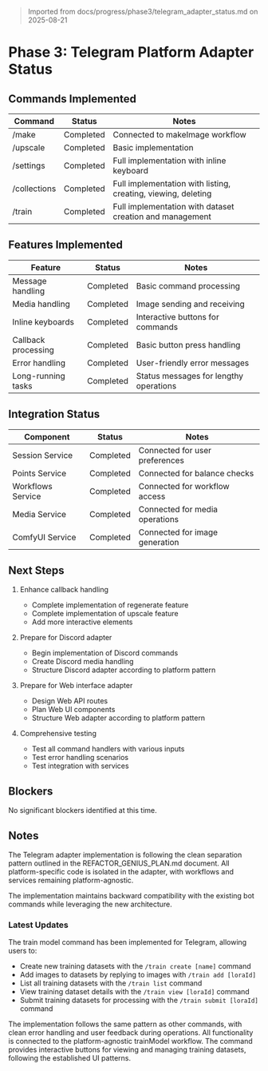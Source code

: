 > Imported from docs/progress/phase3/telegram_adapter_status.md on 2025-08-21

# Phase 3: Telegram Platform Adapter Status

## Commands Implemented

| Command     | Status      | Notes                                                     |
|-------------|-------------|-----------------------------------------------------------|
| /make       | Completed   | Connected to makeImage workflow                           |
| /upscale    | Completed   | Basic implementation                                      |
| /settings   | Completed   | Full implementation with inline keyboard                   |
| /collections| Completed   | Full implementation with listing, creating, viewing, deleting |
| /train      | Completed   | Full implementation with dataset creation and management   |

## Features Implemented

| Feature               | Status      | Notes                                            |
|-----------------------|-------------|--------------------------------------------------|
| Message handling      | Completed   | Basic command processing                         |
| Media handling        | Completed   | Image sending and receiving                      |
| Inline keyboards      | Completed   | Interactive buttons for commands                 |
| Callback processing   | Completed   | Basic button press handling                      |
| Error handling        | Completed   | User-friendly error messages                     |
| Long-running tasks    | Completed   | Status messages for lengthy operations           |

## Integration Status

| Component             | Status      | Notes                                            |
|-----------------------|-------------|--------------------------------------------------|
| Session Service       | Completed   | Connected for user preferences                   |
| Points Service        | Completed   | Connected for balance checks                     |
| Workflows Service     | Completed   | Connected for workflow access                    |
| Media Service         | Completed   | Connected for media operations                   |
| ComfyUI Service       | Completed   | Connected for image generation                   |

## Next Steps

1. Enhance callback handling
   - Complete implementation of regenerate feature
   - Complete implementation of upscale feature
   - Add more interactive elements

2. Prepare for Discord adapter
   - Begin implementation of Discord commands
   - Create Discord media handling
   - Structure Discord adapter according to platform pattern

3. Prepare for Web interface adapter
   - Design Web API routes
   - Plan Web UI components
   - Structure Web adapter according to platform pattern

4. Comprehensive testing
   - Test all command handlers with various inputs
   - Test error handling scenarios
   - Test integration with services

## Blockers

No significant blockers identified at this time.

## Notes

The Telegram adapter implementation is following the clean separation pattern outlined in the REFACTOR_GENIUS_PLAN.md document. All platform-specific code is isolated in the adapter, with workflows and services remaining platform-agnostic.

The implementation maintains backward compatibility with the existing bot commands while leveraging the new architecture.

### Latest Updates

The train model command has been implemented for Telegram, allowing users to:
- Create new training datasets with the `/train create [name]` command
- Add images to datasets by replying to images with `/train add [loraId]`
- List all training datasets with the `/train list` command
- View training dataset details with the `/train view [loraId]` command
- Submit training datasets for processing with the `/train submit [loraId]` command

The implementation follows the same pattern as other commands, with clean error handling and user feedback during operations. All functionality is connected to the platform-agnostic trainModel workflow. The command provides interactive buttons for viewing and managing training datasets, following the established UI patterns. 